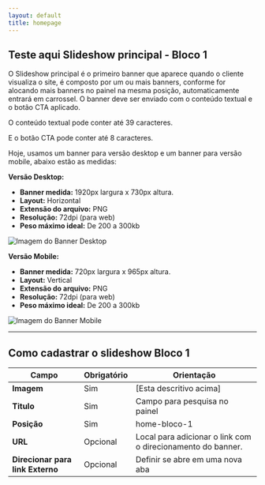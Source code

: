 ```yaml
---
layout: default
title: homepage
---
```


## Teste aqui Slideshow principal - Bloco 1


O Slideshow principal é o primeiro banner que aparece quando o cliente visualiza o site, é composto por um ou mais banners, conforme for alocando mais banners no painel na mesma posição, automaticamente entrará em carrossel. O banner deve ser enviado com o conteúdo textual e o botão CTA aplicado.

O conteúdo textual pode conter até 39 caracteres.

E o botão CTA pode conter até 8 caracteres.

Hoje, usamos um banner para versão desktop e um banner para versão mobile, abaixo estão as medidas:

**Versão Desktop:**

- **Banner medida:** 1920px largura x 730px altura.
- **Layout:** Horizontal
- **Extensão do arquivo:** PNG
- **Resolução:** 72dpi (para web)
- **Peso máximo ideal:** De 200 a 300kb

![Imagem do Banner Desktop](https://inobvia.gitbook.io/~gitbook/image?url=https%3A%2F%2F2653585157-files.gitbook.io%2F%7E%2Ffiles%2Fv0%2Fb%2Fgitbook-x-prod.appspot.com%2Fo%2Fspaces%252FyCgNbBZNH0iSlcCxpIIE%252Fuploads%252FtPOIkwOB6P8xrgPe4tp7%252Fimage.png%3Falt%3Dmedia%26token%3D7462d3ce-f614-4e06-a946-548c1fcbc266&width=768&dpr=4&quality=100&sign=6364fec&sv=1)

**Versão Mobile:**

- **Banner medida:** 720px largura x 965px altura.
- **Layout:** Vertical
- **Extensão do arquivo:** PNG
- **Resolução:** 72dpi (para web)
- **Peso máximo ideal:** De 200 a 300kb

![Imagem do Banner Mobile](https://inobvia.gitbook.io/~gitbook/image?url=https%3A%2F%2F2653585157-files.gitbook.io%2F%7E%2Ffiles%2Fv0%2Fb%2Fgitbook-x-prod.appspot.com%2Fo%2Fspaces%252FyCgNbBZNH0iSlcCxpIIE%252Fuploads%252FBM4v964i7NYoDvQHBqVV%252Fimage.png%3Falt%3Dmedia%26token%3D9c2e96b9-26c6-4cdd-a3c7-88fbc2f55ac8&width=768&dpr=4&quality=100&sign=11582bc7&sv=1)


---

## Como cadastrar o slideshow Bloco 1


| Campo                                        | Obrigatório | Orientação                                                                                                                                      |
|----------------------------------------------|-------------|-------------------------------------------------------------------------------------------------------------------------------------------------|
| **Imagem**                                   | Sim         | [Esta descritivo acima]                             |
| **Titulo**                                   | Sim         | Campo para pesquisa no painel                                                                                                                  |
| **Posição**                                  | Sim         | home-bloco-1                                                                                                                                     |
| **URL**                                      | Opcional    | Local para adicionar o link com o direcionamento do banner.                                                                                     |
| **Direcionar para link Externo**             | Opcional    | Definir se abre em uma nova aba                                                                                                                 |



<br>
<br>

<br>
<br>
